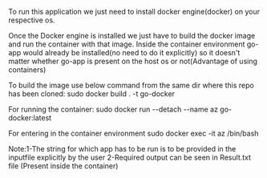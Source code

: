 To run this application we just need to install docker engine(docker) on your respective os.

Once the Docker engine is installed we just have to build the docker image and run the container with that image.
Inside the container environment go-app  would already be installed(no need to do it explicitly) so it doesn't matter whether go-app is
present on the host os or not(Advantage of using containers)

To build the image use below command from the same dir where this repo has been cloned:
sudo docker build . -t go-docker

For running the container:
sudo docker run --detach --name az go-docker:latest

For entering in the container environment
sudo docker exec -it az /bin/bash

Note:1-The string for which app has to be run is to be provided in the inputfile explicitly by the user
     2-Required output can be seen in Result.txt file (Present inside the container)


